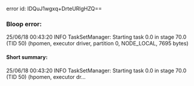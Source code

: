 error id: IDQuJ1wgxq+DrteURlgHZQ==
### Bloop error:

25/06/18 00:43:20 INFO TaskSetManager: Starting task 0.0 in stage 70.0 (TID 50) (hpomen, executor driver, partition 0, NODE_LOCAL, 7695 bytes)
#### Short summary: 

25/06/18 00:43:20 INFO TaskSetManager: Starting task 0.0 in stage 70.0 (TID 50) (hpomen, executor dr...